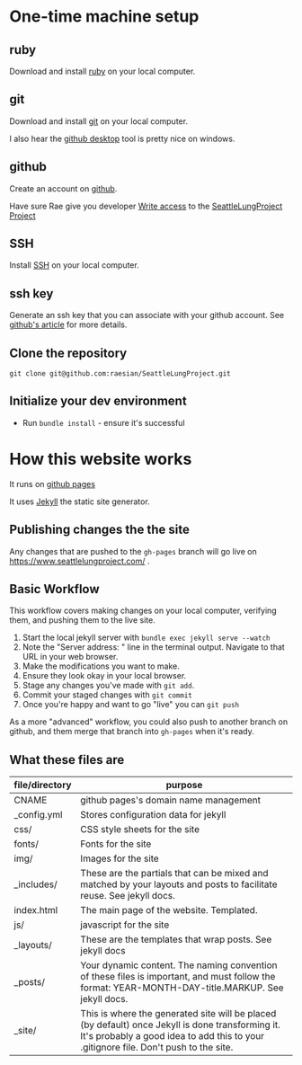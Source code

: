 # One-time machine setup
## ruby
Download and install [ruby](https://www.ruby-lang.org/en/documentation/installation/) on your local computer.

## git
Download and install [git](https://git-scm.com/book/en/v2/Getting-Started-Installing-Git) on your local computer.

I also hear the [github desktop](https://desktop.github.com/) tool is pretty nice on windows.

## github
Create an account on [github](https://github.com/).

Have sure Rae give you developer [Write access](https://docs.github.com/en/issues/planning-and-tracking-with-projects/managing-your-project/managing-access-to-your-projects#granting-a-collaborator-access-to-your-project) to the [SeattleLungProject Project](https://github.com/raesian/SeattleLungProject)

## SSH
Install [SSH](https://learn.microsoft.com/en-us/windows-server/administration/openssh/openssh_install_firstuse?tabs=gui) on your local computer.

## ssh key
Generate an ssh key that you can associate with your github account. See [github's article](https://docs.github.com/en/authentication/connecting-to-github-with-ssh/adding-a-new-ssh-key-to-your-github-account) for more details.

## Clone the repository
`git clone git@github.com:raesian/SeattleLungProject.git`

## Initialize your dev environment
- Run `bundle install` - ensure it's successful

# How this website works
It runs on [github pages](https://pages.github.com/)

It uses [Jekyll](https://jekyllrb.com/) the static site generator.

## Publishing changes the the site
Any changes that are pushed to the `gh-pages` branch will go live on https://www.seattlelungproject.com/ .

## Basic Workflow
This workflow covers making changes on your local computer, verifying them, and pushing them to the live site.

1. Start the local jekyll server with `bundle exec jekyll serve --watch`
2. Note the "Server address: " line in the terminal output. Navigate to that URL in your web browser.
3. Make the modifications you want to make.
4. Ensure they look okay in your local browser.
5. Stage any changes you've made with `git add`.
6. Commit your staged changes with `git commit`
7. Once you're happy and want to go "live" you can `git push`

As a more "advanced" workflow, you could also push to another branch on github, and them merge that branch into `gh-pages` when it's ready.

## What these files are
| file/directory | purpose                                                                                                                                                                                  |
|----------------|------------------------------------------------------------------------------------------------------------------------------------------------------------------------------------------|
| CNAME          | github pages's domain name management                                                                                                                                                    |
| _config.yml    | Stores configuration data for jekyll                                                                                                                                                     |
| css/           | CSS style sheets for the site                                                                                                                                                            |
| fonts/         | Fonts for the site                                                                                                                                                                       |
| img/           | Images for the site                                                                                                                                                                      |
| _includes/     | These are the partials that can be mixed and matched by your layouts and posts to facilitate reuse. See jekyll docs.                                                                     |
| index.html     | The main page of the website. Templated.                                                                                                                                                 |
| js/            | javascript for the site                                                                                                                                                                  |
| _layouts/      | These are the templates that wrap posts. See jekyll docs                                                                                                                                 |
| _posts/        | Your dynamic content. The naming convention of these files is important, and must follow the format: YEAR-MONTH-DAY-title.MARKUP. See jekyll docs.                                       |
| _site/         | This is where the generated site will be placed (by default) once Jekyll is done transforming it. It's probably a good idea to add this to your .gitignore file. Don't push to the site. |
